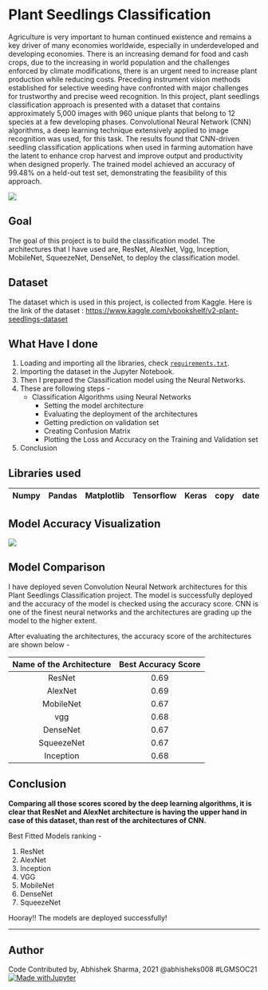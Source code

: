 # Plant Seedlings Classification
Agriculture is very important to human continued existence and remains a key driver of many economies worldwide, especially in underdeveloped and developing economies. There is an increasing demand for food and cash crops, due to the increasing in world population and the challenges enforced by climate modifications, there is an urgent need to increase plant production while reducing costs. Preceding instrument vision methods established for selective weeding have confronted with major challenges for trustworthy and precise weed recognition. In this project, plant seedlings classification approach is presented with a dataset that contains approximately 5,000 images with 960 unique plants that belong to 12 species at a few developing phases. Convolutional Neural Network (CNN) algorithms, a deep learning technique extensively applied to image recognition was used, for this task. The results found that CNN-driven seedling classification applications when used in farming automation have the latent to enhance crop harvest and improve output and productivity when designed properly. The trained model achieved an accuracy of 99.48% on a held-out test set, demonstrating the feasibility of this approach.

![](https://github.com/abhisheks008/ML-ProjectKart/blob/patch-15/Plant%20Seedlings%20Classification/Images/plant1.jpg)

## Goal
The goal of this project is to build the classification model. The architectures that I have used are, ResNet, AlexNet, Vgg, Inception, MobileNet, SqueezeNet, DenseNet, to deploy the classification model.

## Dataset
The dataset which is used in this project, is collected from Kaggle. Here is the link of the dataset : https://www.kaggle.com/vbookshelf/v2-plant-seedlings-dataset

## What Have I done
1. Loading and importing all the libraries, check [`requirements.txt`](https://github.com/abhisheks008/ML-ProjectKart/blob/patch-15/Plant%20Seedlings%20Classification/requirements.txt).
2. Importing the dataset in the Jupyter Notebook.
3. Then I prepared the Classification model using the Neural Networks.
4. These are following steps - 
    - Classification Algorithms using Neural Networks
        - Setting the model architecture
        - Evaluating the deployment of the architectures
        - Getting prediction on validation set
        - Creating Confusion Matrix
        - Plotting the Loss and Accuracy on the Training and Validation set
5. Conclusion

## Libraries used
|Numpy|Pandas|Matplotlib|Tensorflow|Keras|copy|date|time|shutils|torch|
|:---:|:---:|:---:|:---:|:---:|:---:|:---:|:---:|:---:|:---:|

## Model Accuracy Visualization

![](https://github.com/abhisheks008/ML-ProjectKart/blob/patch-15/Plant%20Seedlings%20Classification/Images/plant2.png)

## Model Comparison
I have deployed seven Convolution Neural Network architectures for this Plant Seedlings Classification project. The model is successfully deployed and the accuracy of the model is checked using the accuracy score. CNN is one of the finest neural networks and the architectures are grading up the model to the higher extent.

After evaluating the architectures, the accuracy score of the architectures are shown below -

|Name of the Architecture|Best Accuracy Score|
|:---:|:---:|
|ResNet|0.69|
|AlexNet|0.69|
|MobileNet|0.67|
|vgg|0.68|
|DenseNet|0.67|
|SqueezeNet|0.67|
|Inception|0.68|

## Conclusion
**Comparing all those scores scored by the deep learning algorithms, it is clear that ResNet and AlexNet architecture is having the upper hand in case of this dataset, than rest of the architectures of CNN.**

Best Fitted Models ranking - 
1. ResNet
2. AlexNet
3. Inception
4. VGG
5. MobileNet
6. DenseNet
7. SqueezeNet

Hooray!! The models are deployed successfully!

********************************************************************

## Author
Code Contributed by, Abhishek Sharma, 2021 @abhisheks008 #LGMSOC21
[![Made withJupyter](https://img.shields.io/badge/Made%20with-Jupyter-orange?style=for-the-badge&logo=Jupyter)](https://jupyter.org/try)
